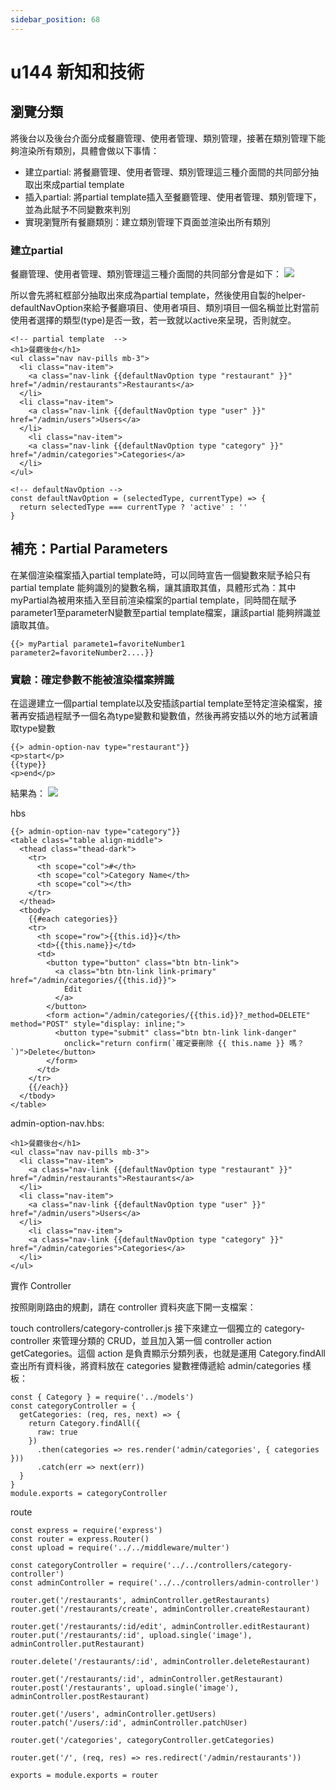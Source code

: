 ```yaml
---
sidebar_position: 68
---
```


# u144 新知和技術

## 瀏覽分類
將後台以及後台介面分成餐廳管理、使用者管理、類別管理，接著在類別管理下能夠渲染所有類別，具體會做以下事情：
  - 建立partial: 將餐廳管理、使用者管理、類別管理這三種介面間的共同部分抽取出來成partial template
  - 插入partial: 將partial template插入至餐廳管理、使用者管理、類別管理下，並為此賦予不同變數來判別
  - 實現瀏覽所有餐廳類別：建立類別管理下頁面並渲染出所有類別

### 建立partial
餐廳管理、使用者管理、類別管理這三種介面間的共同部分會是如下：
![](https://res.cloudinary.com/dqfxgtyoi/image/upload/v1643885374/blog/deployment/NavPartialTemplate_ssbmx6.png)

所以會先將紅框部分抽取出來成為partial template，然後使用自製的helper-defaultNavOption來給予餐廳項目、使用者項目、類別項目一個名稱並比對當前使用者選擇的類型(type)是否一致，若一致就以active來呈現，否則就空。
```
<!-- partial template  -->
<h1>餐廳後台</h1>
<ul class="nav nav-pills mb-3">
  <li class="nav-item">
    <a class="nav-link {{defaultNavOption type "restaurant" }}" href="/admin/restaurants">Restaurants</a>
  </li>
  <li class="nav-item">
    <a class="nav-link {{defaultNavOption type "user" }}" href="/admin/users">Users</a>
  </li>
    <li class="nav-item">
    <a class="nav-link {{defaultNavOption type "category" }}" href="/admin/categories">Categories</a>
  </li>
</ul>

<!-- defaultNavOption -->
const defaultNavOption = (selectedType, currentType) => {
  return selectedType === currentType ? 'active' : ''
}
```

## 補充：Partial Parameters
在某個渲染檔案插入partial template時，可以同時宣告一個變數來賦予給只有partial template 能夠識別的變數名稱，讓其讀取其值，具體形式為：其中myPartial為被用來插入至目前渲染檔案的partial template，同時間在賦予parameter1至parameterN變數至partial template檔案，讓該partial 能夠辨識並讀取其值。
```
{{> myPartial paramete1=favoriteNumber1 parameter2=favoriteNumber2....}}
```

### 實驗：確定參數不能被渲染檔案辨識
在這邊建立一個partial template以及安插該partial template至特定渲染檔案，接著再安插過程賦予一個名為type變數和變數值，然後再將安插以外的地方試著讀取type變數
```
{{> admin-option-nav type="restaurant"}}
<p>start</p>
{{type}}
<p>end</p>
```

結果為：
![](https://res.cloudinary.com/dqfxgtyoi/image/upload/v1643886484/blog/deployment/PartialTemplateExperiment_ktjysm.png)


hbs
```
{{> admin-option-nav type="category"}}
<table class="table align-middle">
  <thead class="thead-dark">
    <tr>
      <th scope="col">#</th>
      <th scope="col">Category Name</th>
      <th scope="col"></th>
    </tr>
  </thead>
  <tbody>
    {{#each categories}}
    <tr>
      <th scope="row">{{this.id}}</th>
      <td>{{this.name}}</td>
      <td>
        <button type="button" class="btn btn-link">
          <a class="btn btn-link link-primary" href="/admin/categories/{{this.id}}">
            Edit
          </a>
        </button>
        <form action="/admin/categories/{{this.id}}?_method=DELETE" method="POST" style="display: inline;">
          <button type="submit" class="btn btn-link link-danger"
            onclick="return confirm(`確定要刪除 {{ this.name }} 嗎？`)">Delete</button>
        </form>
      </td>
    </tr>
    {{/each}}
  </tbody>
</table>

```

admin-option-nav.hbs:
```
<h1>餐廳後台</h1>
<ul class="nav nav-pills mb-3">
  <li class="nav-item">
    <a class="nav-link {{defaultNavOption type "restaurant" }}" href="/admin/restaurants">Restaurants</a>
  </li>
  <li class="nav-item">
    <a class="nav-link {{defaultNavOption type "user" }}" href="/admin/users">Users</a>
  </li>
    <li class="nav-item">
    <a class="nav-link {{defaultNavOption type "category" }}" href="/admin/categories">Categories</a>
  </li>
</ul>
```


實作 Controller

按照剛剛路由的規劃，請在 controller 資料夾底下開一支檔案：

touch controllers/category-controller.js
接下來建立一個獨立的 category-controller 來管理分類的 CRUD，並且加入第一個 controller action getCategories。這個 action 是負責顯示分類列表，也就是運用 Category.findAll 查出所有資料後，將資料放在 categories 變數裡傳遞給 admin/categories 樣板：
```
const { Category } = require('../models')
const categoryController = {
  getCategories: (req, res, next) => {
    return Category.findAll({
      raw: true
    })
      .then(categories => res.render('admin/categories', { categories }))
      .catch(err => next(err))
  }
}
module.exports = categoryController
```

route

```
const express = require('express')
const router = express.Router()
const upload = require('../../middleware/multer')

const categoryController = require('../../controllers/category-controller')
const adminController = require('../../controllers/admin-controller')

router.get('/restaurants', adminController.getRestaurants)
router.get('/restaurants/create', adminController.createRestaurant)

router.get('/restaurants/:id/edit', adminController.editRestaurant)
router.put('/restaurants/:id', upload.single('image'), adminController.putRestaurant)

router.delete('/restaurants/:id', adminController.deleteRestaurant)

router.get('/restaurants/:id', adminController.getRestaurant)
router.post('/restaurants', upload.single('image'), adminController.postRestaurant)

router.get('/users', adminController.getUsers)
router.patch('/users/:id', adminController.patchUser)

router.get('/categories', categoryController.getCategories)

router.get('/', (req, res) => res.redirect('/admin/restaurants'))

exports = module.exports = router


```